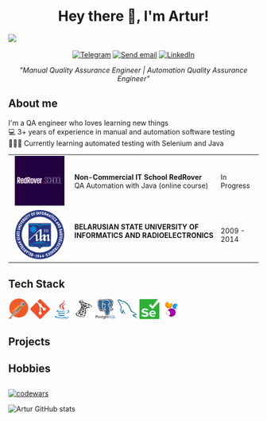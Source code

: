 <div align="center">
  <h1>Hey there 🤘, I'm Artur!</h1>
</div>

![](https://komarev.com/ghpvc/?username=arturpuchkof)

<!-- Social icons section-->
<div align="center">
  <p>
    <a href="https://t.me/arturpuchkov"><img src="https://img.shields.io/badge/Telegram-2CA5E0?style=for-the-badge&logo=telegram&logoColor=white" alt="Telegram"></a>
    <a href="mailto:puchkov.artur.qa@gmail.com"><img src="https://img.shields.io/badge/Send%20Email-red?style=for-the-badge" alt="Send email"></a>
    <a href="https://www.linkedin.com/in/arturpuchkov/"><img src="https://img.shields.io/badge/LinkedIn-0077B5?style=for-the-badge&logo=linkedin&logoColor=white" alt="LinkedIn"></a>
  </p>
  <p><i>"Manual Quality Assurance Engineer | Automation Quality Assurance Engineer"</i></p>
</div>

<!-- Section about me -->
<div align="left">
  <h2>About me</h2>
    <p>
      I'm a QA engineer who loves learning new things<br>
      💻 3+ years of experience in manual and automation software testing<br>
      👩🏽‍🎓 Currently learning automated testing with Selenium and Java<br>
    </p>
</div>

<!-- Education section -->
<div>
  <table width="100%" border='0'>
    <tr><td width="25%" valign="bottom" align="center"><a href="https://redrover.school/"><img src="images/redrover.png" width="100" height="100" alt="RedRover School logo"></td><td valign="middle"><b>Non-Commercial IT School RedRover</b></br>QA Automation with Java (online course)</br></td><td>In Progress</td></tr>
    <tr><td width="25%" valign="bottom" align="center"><a href="https://www.bsuir.by/en/"><img src="images/bsuir.png" width="100" height="100" alt="BSUIR logo"></td><td valign="middle"><b>BELARUSIAN STATE UNIVERSITY OF INFORMATICS AND RADIOELECTRONICS</b></br></br></td><td>2009 - 2014</td></tr>
  </table>
</div>

<!-- Tech Stack Section -->
<div>
  <h2>Tech Stack</h2>
  <a href="https://www.postman.com/"><img src="/icons/postman.svg" width="40"></a>
  <a href="https://git-scm.com/"><img src="icons/git-original.svg" width="40"></a>
  <a href="https://www.java.com/"><img src="icons/java-original.svg" width="40"></a>
  <a href="https://www.microsoft.com/en-us/sql-server/sql-server-2019"><img src="icons/microsoftsqlserver-plain.svg" width="40"></a>
  <a href="https://www.postgresql.org/"><img src="icons/postgresql-logo.svg" width="40"></a>
  <a href="https://www.mysql.com/"><img src="icons/mysql-plain.svg" width="40"></a>
  <!--a href="https://html.spec.whatwg.org/"><img src="icons/html5-original.svg" width="40"></a-->
  <!--a href="https://www.w3.org/TR/CSS/#css"><img src="icons/css3-original.svg" width="40"></a-->
  <a href="https://www.selenium.dev/"><img src="icons/selenium.svg" width="40" height="40"></a>
  <a href="https://selenide.org/"><img src="icons/Selenide.png" width="40" height="40"></a>
</div>

<div>
  <h2>Projects</h2>
  <!--ul>
    <li><a href="https://github.com/judmi/codewars">Java solutions for Codewars</li>
    <li><a href="https://github.com/judmi/qa-guru-13-3-demoqa">Tiny demo project with auto tests</li>
    <li>Contributing to the <a href="https://github.com/RedRoverSchool/JenkinsQA_06/pulls?q=author%3Ajudmi++">RedRover School project</a></li>
  </ul-->
</div>

<!-- Hobbies Section -->
<div>
  <h2>Hobbies</h2>
  <!--ul>
    <li>astronomy 🌠</li>
    <li>electric guitar 🎸</li>
    <li>dog psychology and training 🐕‍🦺</li>
    <li>trying and learning smth new 📚</li>
  </ul-->
</div>


<h2></h2>

[![codewars](https://www.codewars.com/users/arturpuchkof/badges/large)](https://www.codewars.com/users/arturpuchkof)

![Artur GitHub stats](https://github-readme-stats.vercel.app/api?username=arturpuchkof&show_icons=true&theme=tokyonight)